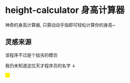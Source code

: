 # height-calculator 身高计算器

神奇的身高计算器, 只需动动手指即可轻松计算你的身高~

## 灵感来源

该程序不过是个拙劣的模仿

我仍未知道这位天才程序员的名字 ↓

<!-- ![身高计算器原版](./assets/身高计算器.jpg) -->

![身高计算器原版](data:image/png;base64,iVBORw0KGgoAAAANSUhEUgAAAA8AAAAPCAYAAAA71pVKAAAAAXNSR0IArs4c6QAAAARnQU1BAACxjwv8YQUAAAAJcEhZcwAAEnQAABJ0Ad5mH3gAAAAhSURBVDhPY/z/ieE/A5mACUqTBUY1kwhGNZMIhqRmBgYAsrcDDgfo23sAAAAASUVORK5CYII=)
